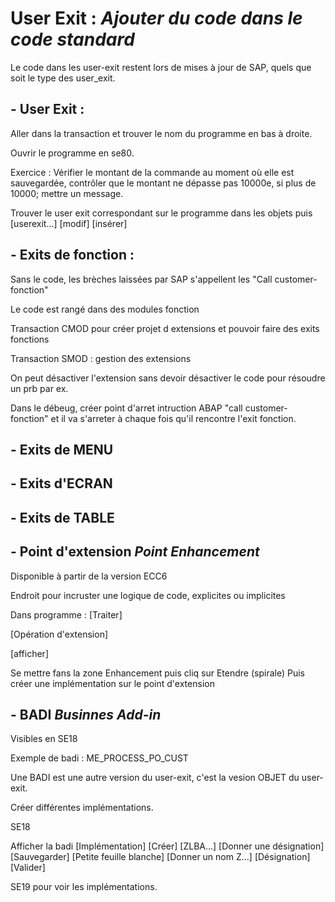 # User Exit : *Ajouter du code dans le code standard*

Le code dans les user-exit restent lors de mises à jour de SAP, quels que soit le type des user_exit. 


## - User Exit :
Aller dans la transaction et trouver le nom du programme en bas à droite.

Ouvrir le programme en se80.

 Exercice :
 Vérifier le montant de la commande au moment où elle est sauvegardée, contrôler que le montant ne dépasse pas 10000e, si plus de 10000; mettre un message.

 Trouver le user exit correspondant sur le programme dans les objets puis [userexit...] [modif] [insérer]

## - Exits de fonction :

Sans le code, les brèches laissées par SAP s'appellent les "Call customer-fonction"

Le code est rangé dans des modules fonction

Transaction CMOD pour créer projet d extensions et pouvoir faire des exits fonctions

Transaction SMOD : gestion des extensions

On peut désactiver l'extension sans devoir désactiver le code pour résoudre un prb par ex.

 

 Dans le débeug, créer point d'arret intruction ABAP "call customer-fonction" et il va s'arreter à chaque fois qu'il rencontre l'exit fonction.

## - Exits de MENU

## - Exits d'ECRAN

## - Exits de TABLE

## - Point d'extension *Point Enhancement*

Disponible à partir de la version ECC6

Endroit pour incruster une logique de code, explicites ou implicites

Dans programme :
[Traiter]

[Opération d'extension]

[afficher]

Se mettre fans la zone Enhancement puis cliq sur Etendre (spirale)
Puis créer une implémentation sur le point d'extension


## - BADI *Businnes Add-in*

Visibles en SE18

Exemple de badi : ME_PROCESS_PO_CUST

Une BADI est une autre version du user-exit, c'est la vesion OBJET du user-exit. 

Créer différentes implémentations.

SE18

Afficher la badi
[Implémentation]
[Créer]
[ZLBA...]
[Donner une désignation]
[Sauvegarder]
[Petite feuille blanche]
[Donner un nom Z...]
[Désignation]
[Valider]

SE19 pour voir les implémentations.